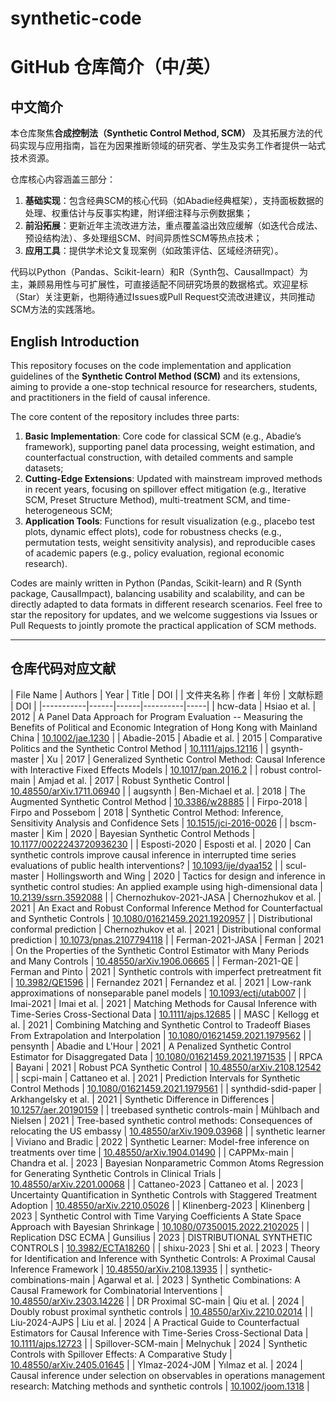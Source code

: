 # synthetic-code


# GitHub 仓库简介（中/英）

## 中文简介
本仓库聚焦**合成控制法（Synthetic Control Method, SCM）** 及其拓展方法的代码实现与应用指南，旨在为因果推断领域的研究者、学生及实务工作者提供一站式技术资源。  

仓库核心内容涵盖三部分：  
1. **基础实现**：包含经典SCM的核心代码（如Abadie经典框架），支持面板数据的处理、权重估计与反事实构建，附详细注释与示例数据集；  
2. **前沿拓展**：更新近年主流改进方法，重点覆盖溢出效应缓解（如迭代合成法、预设结构法）、多处理组SCM、时间异质性SCM等热点技术；  
3. **应用工具**：提供学术论文复现案例（如政策评估、区域经济研究）。  

代码以Python（Pandas、Scikit-learn）和R（Synth包、CausalImpact）为主，兼顾易用性与可扩展性，可直接适配不同研究场景的数据格式。欢迎星标（Star）关注更新，也期待通过Issues或Pull Request交流改进建议，共同推动SCM方法的实践落地。


## English Introduction
This repository focuses on the code implementation and application guidelines of the **Synthetic Control Method (SCM)** and its extensions, aiming to provide a one-stop technical resource for researchers, students, and practitioners in the field of causal inference.  

The core content of the repository includes three parts:  
1. **Basic Implementation**: Core code for classical SCM (e.g., Abadie’s framework), supporting panel data processing, weight estimation, and counterfactual construction, with detailed comments and sample datasets;  
2. **Cutting-Edge Extensions**: Updated with mainstream improved methods in recent years, focusing on spillover effect mitigation (e.g., Iterative SCM, Preset Structure Method), multi-treatment SCM, and time-heterogeneous SCM;  
3. **Application Tools**: Functions for result visualization (e.g., placebo test plots, dynamic effect plots), code for robustness checks (e.g., permutation tests, weight sensitivity analysis), and reproducible cases of academic papers (e.g., policy evaluation, regional economic research).  

Codes are mainly written in Python (Pandas, Scikit-learn) and R (Synth package, CausalImpact), balancing usability and scalability, and can be directly adapted to data formats in different research scenarios. Feel free to star the repository for updates, and we welcome suggestions via Issues or Pull Requests to jointly promote the practical application of SCM methods.

---
## 仓库代码对应文献
| File Name | Authors | Year | Title | DOI |
| 文件夹名称 | 作者 | 年份 | 文献标题 | DOI |
|-----------|------|------|----------|-----|
| hcw-data | Hsiao et al. | 2012 | A Panel Data Approach for Program Evaluation -- Measuring the Benefits of Political and Economic Integration of Hong Kong with Mainland China | [10.1002/jae.1230](https://doi.org/10.1002/jae.1230) |
| Abadie-2015 | Abadie et al. | 2015 | Comparative Politics and the Synthetic Control Method | [10.1111/ajps.12116](https://doi.org/10.1111/ajps.12116) |
| gsynth-master | Xu | 2017 | Generalized Synthetic Control Method: Causal Inference with Interactive Fixed Effects Models | [10.1017/pan.2016.2](https://doi.org/10.1017/pan.2016.2) |
| robust control-main | Amjad et al. | 2017 | Robust Synthetic Control | [10.48550/arXiv.1711.06940](https://doi.org/10.48550/arXiv.1711.06940) |
| augsynth | Ben-Michael et al. | 2018 | The Augmented Synthetic Control Method | [10.3386/w28885](https://doi.org/10.3386/w28885) |
| Firpo-2018 | Firpo and Possebom | 2018 | Synthetic Control Method: Inference, Sensitivity Analysis and Confidence Sets | [10.1515/jci-2016-0026](https://doi.org/10.1515/jci-2016-0026) |
| bscm-master | Kim | 2020 | Bayesian Synthetic Control Methods | [10.1177/0022243720936230](https://doi.org/10.1177/0022243720936230) |
| Esposti-2020 | Esposti et al. | 2020 | Can synthetic controls improve causal inference in interrupted time series evaluations of public health interventions? | [10.1093/ije/dyaa152](https://doi.org/10.1093/ije/dyaa152) |
| scul-master | Hollingsworth and Wing | 2020 | Tactics for design and inference in synthetic control studies: An applied example using high-dimensional data | [10.2139/ssrn.3592088](https://doi.org/10.2139/ssrn.3592088) |
| Chernozhukov-2021-JASA | Chernozhukov et al. | 2021 | An Exact and Robust Conformal Inference Method for Counterfactual and Synthetic Controls | [10.1080/01621459.2021.1920957](https://doi.org/10.1080/01621459.2021.1920957) |
| Distributional conformal prediction | Chernozhukov et al. | 2021 | Distributional conformal prediction | [10.1073/pnas.2107794118](https://doi.org/10.1073/pnas.2107794118) |
| Ferman-2021-JASA | Ferman | 2021 | On the Properties of the Synthetic Control Estimator with Many Periods and Many Controls | [10.48550/arXiv.1906.06665](https://doi.org/10.48550/arXiv.1906.06665) |
| Ferman-2021-QE | Ferman and Pinto | 2021 | Synthetic controls with imperfect pretreatment fit | [10.3982/QE1596](https://doi.org/10.3982/QE1596) |
| Fernandez 2021 | Fernandez et al. | 2021 | Low-rank approximations of nonseparable panel models | [10.1093/ectj/utab007](https://doi.org/10.1093/ectj/utab007) |
| Imai-2021 | Imai et al. | 2021 | Matching Methods for Causal Inference with Time-Series Cross-Sectional Data | [10.1111/ajps.12685](https://doi.org/10.1111/ajps.12685) |
| MASC | Kellogg et al. | 2021 | Combining Matching and Synthetic Control to Tradeoff Biases From Extrapolation and Interpolation | [10.1080/01621459.2021.1979562](https://doi.org/10.1080/01621459.2021.1979562) |
| pensynth | Abadie and L'Hour | 2021 | A Penalized Synthetic Control Estimator for Disaggregated Data | [10.1080/01621459.2021.1971535](https://doi.org/10.1080/01621459.2021.1971535) |
| RPCA | Bayani | 2021 | Robust PCA Synthetic Control | [10.48550/arXiv.2108.12542](https://doi.org/10.48550/arXiv.2108.12542) |
| scpi-main | Cattaneo et al. | 2021 | Prediction Intervals for Synthetic Control Methods | [10.1080/01621459.2021.1979561](https://doi.org/10.1080/01621459.2021.1979561) |
| synthdid-sdid-paper | Arkhangelsky et al. | 2021 | Synthetic Difference in Differences | [10.1257/aer.20190159](https://doi.org/10.1257/aer.20190159) |
| treebased synthetic controls-main | Mühlbach and Nielsen | 2021 | Tree-based synthetic control methods: Consequences of relocating the US embassy | [10.48550/arXiv.1909.03968](https://doi.org/10.48550/arXiv.1909.03968) |
| synthetic learner | Viviano and Bradic | 2022 | Synthetic Learner: Model-free inference on treatments over time | [10.48550/arXiv.1904.01490](https://doi.org/10.48550/arXiv.1904.01490) |
| CAPPMx-main | Chandra et al. | 2023 | Bayesian Nonparametric Common Atoms Regression for Generating Synthetic Controls in Clinical Trials | [10.48550/arXiv.2201.00068](https://doi.org/10.48550/arXiv.2201.00068) |
| Cattaneo-2023 | Cattaneo et al. | 2023 | Uncertainty Quantification in Synthetic Controls with Staggered Treatment Adoption | [10.48550/arXiv.2210.05026](https://doi.org/10.48550/arXiv.2210.05026) |
| Klinenberg-2023 | Klinenberg | 2023 | Synthetic Control with Time Varying Coefficients A State Space Approach with Bayesian Shrinkage | [10.1080/07350015.2022.2102025](https://doi.org/10.1080/07350015.2022.2102025) |
| Replication DSC ECMA | Gunsilius | 2023 | DISTRIBUTIONAL SYNTHETIC CONTROLS | [10.3982/ECTA18260](https://doi.org/10.3982/ECTA18260) |
| shixu-2023 | Shi et al. | 2023 | Theory for Identification and Inference with Synthetic Controls: A Proximal Causal Inference Framework | [10.48550/arXiv.2108.13935](https://doi.org/10.48550/arXiv.2108.13935) |
| synthetic-combinations-main | Agarwal et al. | 2023 | Synthetic Combinations: A Causal Framework for Combinatorial Interventions | [10.48550/arXiv.2303.14226](https://doi.org/10.48550/arXiv.2303.14226) |
| DR Proximal SC-main | Qiu et al. | 2024 | Doubly robust proximal synthetic controls | [10.48550/arXiv.2210.02014](https://doi.org/10.48550/arXiv.2210.02014) |
| Liu-2024-AJPS | Liu et al. | 2024 | A Practical Guide to Counterfactual Estimators for Causal Inference with Time-Series Cross-Sectional Data | [10.1111/ajps.12723](https://doi.org/10.1111/ajps.12723) |
| Spillover-SCM-main | Melnychuk | 2024 | Synthetic Controls with Spillover Effects: A Comparative Study | [10.48550/arXiv.2405.01645](https://doi.org/10.48550/arXiv.2405.01645) |
| Ylmaz-2024-J0M | Yılmaz et al. | 2024 | Causal inference under selection on observables in operations management research: Matching methods and synthetic controls | [10.1002/joom.1318](https://doi.org/10.1002/joom.1318) |
